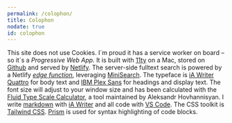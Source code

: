 ```yaml
---
permalink: /colophon/
title: Colophon
nodate: true
id: colophon
---
```

This site does not use Cookies. I´m proud it has a service worker on board – so it´s a *Progressive Web App.* It is built with [11ty](https://www.11ty.dev) on a Mac, stored on [Github](https://github.com) and served by [Netlify](https://www.netlify.com). The server-side fulltext search is powered by a Netlify [*edge function*](https://www.netlify.com/products/edge/), leveraging [MiniSearch](https://lucaong.github.io/minisearch/). The typeface is [iA Writer Quattro](https://ia.net/topics/a-typographic-christmas) for body text and [IBM Plex Sans](https://www.ibm.com/plex/) for headings and display text. The font size will adjust to your window size and has been calculated with the [Fluid Type Scale Calculator](https://www.fluid-type-scale.com), a tool maintained by Aleksandr Hovhannisyan. I write [markdown](https://www.markdownguide.org) with [iA Writer](https://ia.net/writer) and all code with [VS Code](https://code.visualstudio.com). The CSS toolkit is [Tailwind CSS](https://tailwindcss.com). [Prism](https://prismjs.com) is used for syntax highlighting of code blocks. 
